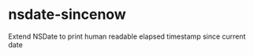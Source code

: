 nsdate-sincenow
===============

Extend NSDate to print human readable elapsed timestamp since current date